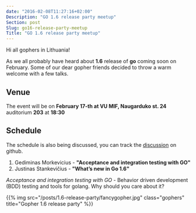 ```yaml
---
date: "2016-02-08T11:27:16+02:00"
Description: "GO 1.6 release party meetup"
Section: post
Slug: go16-release-party-meetup
Title: "GO 1.6 release party meetup"
---
```


Hi all gophers in Lithuania!

As we all probably have heard about **1.6** release of **go** coming soon on February. Some of our
dear gopher friends decided to throw a warm welcome with a few talks.

<!--more-->

## Venue

The event will be on **February 17-th at VU MIF, Naugarduko st. 24** auditorium **203** at **18:30**

## Schedule

The schedule is also being discussed, you can track the [discussion](https://github.com/vilniusgolang/website/issues/4#issuecomment-181098729)
on github.

1. Gediminas Morkevicius - **"Acceptance and integration testing with GO"**
2. Justinas Stankevičius - **"What’s new in Go 1.6"**

*Acceptance and integration testing with GO* - Behavior driven development (BDD) testing and tools for golang.
Why should you care about it?

{{% img src="/posts/1.6-release-party/fancygopher.jpg" class="gophers" title="Gopher 1.6 release party" %}}
